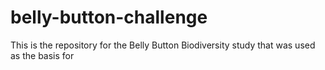# belly-button-challenge
This is the repository for the Belly Button Biodiversity study that was used as the basis for 
